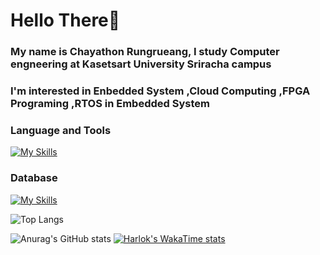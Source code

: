 # Hello There👋

### My name is Chayathon Rungrueang, I study Computer engneering at Kasetsart University Sriracha campus
### I'm interested in **Enbedded System** ,**Cloud Computing** ,**FPGA Programing** ,**RTOS in Embedded System**

### **Language and Tools**
[![My Skills](https://skillicons.dev/icons?i=c,cpp,js,html,css,docker,kubernetes,postman,arduino,linux,azure)](https://skillicons.dev)
### **Database**
[![My Skills](https://skillicons.dev/icons?i=mongodb,mysql)](https://skillicons.dev)

![Top Langs](https://github-readme-stats.vercel.app/api/top-langs/?username=ThirdChyr&layout=compact)


![Anurag's GitHub stats](https://github-readme-stats.vercel.app/api?username=ThirdChyr&show_icons=true&bg_color=FFFFFFF)
[![Harlok's WakaTime stats](https://github-readme-stats.vercel.app/api/wakatime?username=ThirdChyr)](https://github.com/anuraghazra/github-readme-stats)

